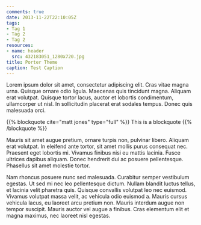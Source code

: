 ```yaml
---
comments: true
date: 2013-11-22T22:10:05Z
tags:
- Tag 1
- Tag 2
- Tag 2
resources:
- name: header
  src: 432183051_1280x720.jpg
title: Porter Theme
caption: Test Caption
---
```

 Lorem ipsum dolor sit amet, consectetur adipiscing elit. Cras vitae magna urna. Quisque ornare odio ligula. Maecenas quis tincidunt magna. Aliquam erat volutpat. Quisque tortor lacus, auctor et lobortis condimentum, ullamcorper ut nisl. In sollicitudin placerat erat sodales tempus. Donec quis malesuada orci.

{{% blockquote cite="matt jones" type="full" %}}
This is a blockquote
{{% /blockquote %}}

Mauris sit amet augue pretium, ornare turpis non, pulvinar libero. Aliquam erat volutpat. In eleifend ante tortor, sit amet mollis purus consequat nec. Praesent eget lobortis mi. Vivamus finibus nisi eu mattis lacinia. Fusce ultrices dapibus aliquam. Donec hendrerit dui ac posuere pellentesque. Phasellus sit amet molestie tortor.

Nam rhoncus posuere nunc sed malesuada. Curabitur semper vestibulum egestas. Ut sed mi nec leo pellentesque dictum. Nullam blandit luctus tellus, et lacinia velit pharetra quis. Quisque convallis volutpat leo nec euismod. Vivamus volutpat massa velit, ac vehicula odio euismod a. Mauris cursus vehicula lacus, eu laoreet arcu pretium non. Mauris interdum augue non tempor suscipit. Mauris auctor vel augue a finibus. Cras elementum elit et magna maximus, nec laoreet nisl egestas. 
